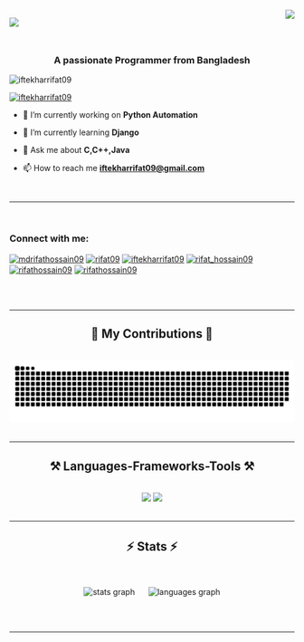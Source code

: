 <div style="display: flex; justify-content: space-between; align-items: center;">
  <!-- Left Side - Typing SVG -->
  <div style="flex-grow: 1;">
    <h1>
      <img src="https://readme-typing-svg.herokuapp.com/?font=Righteous&size=35&color=11ff00&center=true&vCenter=true&width=500&height=70&duration=4000&lines=Hi+There!+👋;+I'm+Rifat+Hossain!;" />
    </h1>
  </div>

  <!-- Right Side - LinkedIn Cover Image -->
  <div>
    <img height="200" src="https://media.licdn.com/dms/image/D5612AQGOmwfIE5mlWA/article-cover_image-shrink_720_1280/0/1674617947228?e=2147483647&v=beta&t=FTU_isQ6VYfV5D_ueFHPWvT8ZqgDeJG3yr8Mi8lpfk0" />
  </div>
</div>



<h3 align="center">A passionate Programmer from Bangladesh</h3>

<p align="left"> <img src="https://komarev.com/ghpvc/?username=iftekharrifat09&label=Profile%20views&color=0e75b6&style=flat" alt="iftekharrifat09" /> </p>

<p align="left"> <a href="https://github.com/ryo-ma/github-profile-trophy"><img src="https://github-profile-trophy.vercel.app/?username=iftekharrifat09" alt="iftekharrifat09" /></a> </p>

- 🔭 I’m currently working on **Python Automation**

- 🌱 I’m currently learning **Django**

- 💬 Ask me about **C,C++,Java**

- 📫 How to reach me **iftekharrifat09@gmail.com**
<br/>
<hr/>
<br/>
<h3 align="left">Connect with me:</h3>
<p align="left">
<a href="https://linkedin.com/in/mdrifathossain09" target="blank"><img align="center" src="https://raw.githubusercontent.com/rahuldkjain/github-profile-readme-generator/master/src/images/icons/Social/linked-in-alt.svg" alt="mdrifathossain09" height="30" width="40" /></a>
<a href="https://www.codechef.com/users/rifat09" target="blank"><img align="center" src="https://cdn.jsdelivr.net/npm/simple-icons@3.1.0/icons/codechef.svg" alt="rifat09" height="30" width="40" /></a>
<a href="https://www.hackerrank.com/iftekharrifat09" target="blank"><img align="center" src="https://raw.githubusercontent.com/rahuldkjain/github-profile-readme-generator/master/src/images/icons/Social/hackerrank.svg" alt="iftekharrifat09" height="30" width="40" /></a>
<a href="https://codeforces.com/profile/rifat_hossain09" target="blank"><img align="center" src="https://raw.githubusercontent.com/rahuldkjain/github-profile-readme-generator/master/src/images/icons/Social/codeforces.svg" alt="rifat_hossain09" height="30" width="40" /></a>
<a href="https://www.leetcode.com/rifathossain09" target="blank"><img align="center" src="https://raw.githubusercontent.com/rahuldkjain/github-profile-readme-generator/master/src/images/icons/Social/leet-code.svg" alt="rifathossain09" height="30" width="40" /></a>
<a href="https://auth.geeksforgeeks.org/user/rifathossain09" target="blank"><img align="center" src="https://raw.githubusercontent.com/rahuldkjain/github-profile-readme-generator/master/src/images/icons/Social/geeks-for-geeks.svg" alt="rifathossain09" height="30" width="40" /></a>
</p>
<br/>
<br/>
<hr/>
<div align="center">
  <h2>🐍 My Contributions 🐍</h2>
  <br>
  <img alt="snake eating my contributions" src="https://raw.githubusercontent.com/iftekharrifat09/iftekharrifat09/output/github-contribution-grid-snake.svg" />
  
</div>
<br/>
<hr/>
<h2 align="center">⚒️ Languages-Frameworks-Tools ⚒️</h2>
<br/>
<div align="center">
    <img src="https://skillicons.dev/icons?i=react,bootstrap,mui,html,css,vscode,github,figma,tailwind,git,r,cpp" />
    <img src="https://skillicons.dev/icons?i=nodejs,python,javascript,typescript,express,firebase,mongodb,c,java,nextjs,mysql,flask" /><br>
</div>
<br/>
<hr/>

<h2 align="center">⚡ Stats ⚡</h2>
<br/><br/>
<div align="center">
  <img src="https://github-readme-stats.vercel.app/api?username=iftekharrifat09&hide_title=false&hide_rank=false&show_icons=true&include_all_commits=true&count_private=true&disable_animations=false&theme=dracula&locale=en&hide_border=false" height="150" alt="stats graph" style="padding-right: 20px;" />
  <img src="https://github-readme-stats.vercel.app/api/top-langs?username=iftekharrifat09&locale=en&hide_title=false&layout=compact&card_width=320&langs_count=5&theme=dracula&hide_border=false" height="150" alt="languages graph" />
</div>

<br/><br/>
<hr/>
